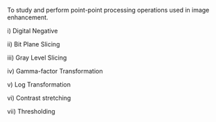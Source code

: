 To study and perform point-point processing operations used in image enhancement.

i) Digital Negative

ii) Bit Plane Slicing

iii) Gray Level Slicing

iv) Gamma-factor Transformation

v) Log Transformation

vi) Contrast stretching

vii) Thresholding
